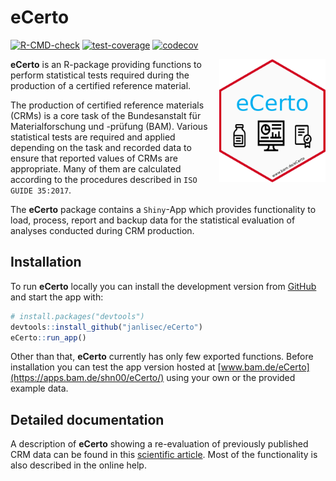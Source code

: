 
# eCerto

<!-- badges: start -->
[![R-CMD-check](https://github.com/janlisec/eCerto/actions/workflows/R-CMD-check.yaml/badge.svg)](https://github.com/janlisec/eCerto/actions/workflows/R-CMD-check.yaml)
[![test-coverage](https://github.com/janlisec/eCerto/actions/workflows/test-coverage.yaml/badge.svg)](https://github.com/janlisec/eCerto/actions/workflows/test-coverage.yaml)
[![codecov](https://codecov.io/gh/janlisec/eCerto/branch/main/graph/badge.svg)](https://app.codecov.io/gh/janlisec/eCerto?branch=main)
<!-- badges: end -->

<img src="inst/app/www/hex-eCerto.png" width="170" align="right"/>

**eCerto** is an R-package providing functions to perform statistical tests
required during the production of a certified reference material.

The production of certified reference materials (CRMs) is a core task of 
the Bundesanstalt für Materialforschung und -prüfung (BAM). Various statistical 
tests are required and applied depending on the task and recorded data to ensure 
that reported values of CRMs are appropriate. Many of them are calculated 
according to the procedures described in `ISO GUIDE 35:2017`. 

The **eCerto** package contains a `Shiny`-App which provides functionality to 
load, process, report and backup data for the statistical evaluation of analyses 
conducted during CRM production.

## Installation

To run **eCerto** locally you can install the development version from 
[GitHub](https://github.com/janlisec/eCerto) and start the app with:

``` r
# install.packages("devtools")
devtools::install_github("janlisec/eCerto")
eCerto::run_app()
```

Other than that, **eCerto** currently has only few exported functions. Before 
installation you can test the app version hosted at [www.bam.de/eCerto](https://apps.bam.de/shn00/eCerto/)
using your own or the provided example data.

## Detailed documentation

A description of **eCerto** showing a re-evaluation of previously published CRM data 
can be found in this [scientific article](https://doi.org/10.1007/s00216-023-05099-3).
Most of the functionality is also described in the online help.
